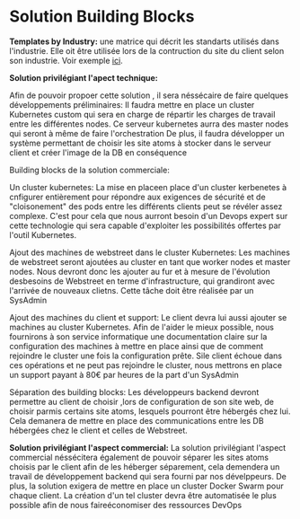 # Solution Building Blocks

**Templates by Industry:** une matrice qui décrit les standarts utilisés dans l'industrie. Elle oit être utilisée lors de la contruction du site du client selon son industrie. Voir exemple [ici](../../../Images/33_Building_Block_Templates_By_Industry.png).


**Solution privilégiant l'apect technique:**

Afin de pouvoir propoer cette solution , il sera néssécaire de faire quelques développements préliminaires:
Il faudra mettre en place un cluster Kubernetes custom qui sera en charge de répartir les charges de travail entre les différentes nodes. Ce serveur kubernetes aurra des master nodes qui seront à même de faire l'orchestration
De plus, il faudra développer un système permettant de choisir les site atoms à stocker dans le serveur client et créer l'image de la DB en conséquence

Building blocks de la solution commerciale:

Un cluster kubernetes:
La mise en placeen place d'un cluster kerbenetes à cnfigurer entièrement pour répondre aux exigences de sécurité et de "cloisonement" des pods entre les différents clients peut se révéler assez complexe. C'est pour cela que nous aurront besoin d'un Devops expert sur cette technologie qui sera capable d'exploiter les possibilités offertes par l'outil Kubernetes.

Ajout des machines de webstreet dans le cluster Kubernetes:
Les machines de webstreet seront ajoutées au cluster en tant que worker nodes et master nodes. Nous devront donc les ajouter au fur et à mesure de l'évolution desbesoins de Webstreet en terme d'infrastructure, qui grandiront avec l'arrivée de nouveaux clietns. Cette tâche doit être réalisée par un SysAdmin

Ajout des machines du client et support:
Le client devra lui aussi ajouter se machines au cluster Kubernetes. Afin de l'aider le mieux possible, nous fournirons à son service informatique une documentation claire sur la configuration des machines à mettre en place ainsi que de comment rejoindre le cluster une fois la configuration prête. Sile client échoue dans ces opérations et ne peut pas rejoindre le cluster, nous mettrons en place un support payant à 80€ par heures de la part d'un SysAdmin

Séparation des building blocks:
Les développeurs backend devront permettre au client de choisir ,lors de configuration de son site web, de choisir parmis certains site atoms, lesquels pourront être hébergés chez lui. Cela demanera de mettre en place des communications entre les DB hébergées chez le client et celles de Webstreet.

**Solution privilégiant l'aspect commercial:**
La solution privilégiant l'aspect commercial néssécitera également de pouvoir séparer les sites atoms choisis par le client afin de les héberger séparement, cela demendera un travail de développement backend qui sera fourni par nos dévelppeurs.
De plus, la solution exigera de mettre en place un cluster Docker Swarm pour chaque client. La création d'un tel cluster devra être automatisée le plus possible afin de nous faireéconomiser des ressources DevOps
